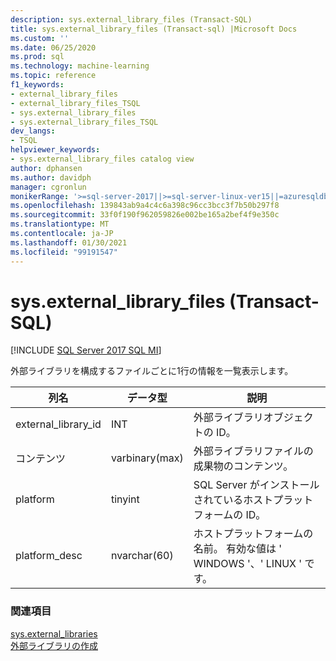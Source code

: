 ```yaml
---
description: sys.external_library_files (Transact-SQL)
title: sys.external_library_files (Transact-sql) |Microsoft Docs
ms.custom: ''
ms.date: 06/25/2020
ms.prod: sql
ms.technology: machine-learning
ms.topic: reference
f1_keywords:
- external_library_files
- external_library_files_TSQL
- sys.external_library_files
- sys.external_library_files_TSQL
dev_langs:
- TSQL
helpviewer_keywords:
- sys.external_library_files catalog view
author: dphansen
ms.author: davidph
manager: cgronlun
monikerRange: '>=sql-server-2017||>=sql-server-linux-ver15||=azuresqldb-mi-current'
ms.openlocfilehash: 139843ab9a4c4c6a398c96cc3bcc3f7b50b297f8
ms.sourcegitcommit: 33f0f190f962059826e002be165a2bef4f9e350c
ms.translationtype: MT
ms.contentlocale: ja-JP
ms.lasthandoff: 01/30/2021
ms.locfileid: "99191547"
---
```

# <a name="sysexternal_library_files-transact-sql"></a>sys.external_library_files (Transact-SQL)  
[!INCLUDE [SQL Server 2017 SQL MI](../../includes/applies-to-version/sqlserver2017-asdbmi.md)]

外部ライブラリを構成するファイルごとに1行の情報を一覧表示します。

|列名 |データ型 |説明|
|------|------|-----|
|external_library_id | INT |外部ライブラリオブジェクトの ID。 |
|コンテンツ |varbinary(max) |外部ライブラリファイルの成果物のコンテンツ。 |
|platform |tinyint |SQL Server がインストールされているホストプラットフォームの ID。 |
|platform_desc | nvarchar(60) |ホストプラットフォームの名前。 有効な値は ' WINDOWS '、' LINUX ' です。 |

### <a name="see-also"></a>関連項目  

[sys.external_libraries](sys-external-libraries-transact-sql.md)  
[外部ライブラリの作成](../../t-sql/statements/create-external-library-transact-sql.md)  
